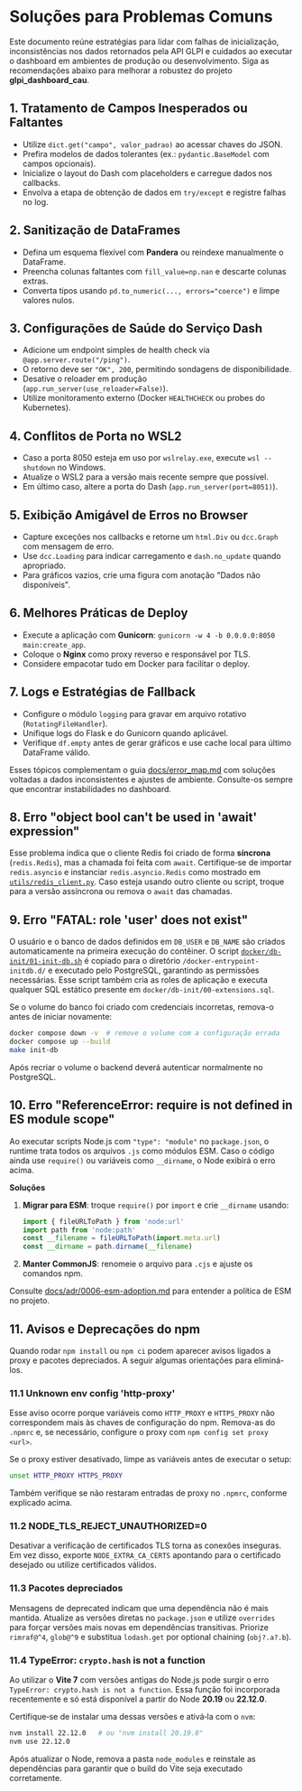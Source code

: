 # Soluções para Problemas Comuns

Este documento reúne estratégias para lidar com falhas de inicialização, inconsistências nos dados retornados pela API GLPI e cuidados ao executar o dashboard em ambientes de produção ou desenvolvimento. Siga as recomendações abaixo para melhorar a robustez do projeto **glpi_dashboard_cau**.

## 1. Tratamento de Campos Inesperados ou Faltantes

- Utilize `dict.get("campo", valor_padrao)` ao acessar chaves do JSON.
- Prefira modelos de dados tolerantes (ex.: `pydantic.BaseModel` com campos opcionais).
- Inicialize o layout do Dash com placeholders e carregue dados nos callbacks.
- Envolva a etapa de obtenção de dados em `try/except` e registre falhas no log.

## 2. Sanitização de DataFrames

- Defina um esquema flexível com **Pandera** ou reindexe manualmente o DataFrame.
- Preencha colunas faltantes com `fill_value=np.nan` e descarte colunas extras.
- Converta tipos usando `pd.to_numeric(..., errors="coerce")` e limpe valores nulos.

## 3. Configurações de Saúde do Serviço Dash

- Adicione um endpoint simples de health check via `@app.server.route("/ping")`.
- O retorno deve ser `"OK", 200`, permitindo sondagens de disponibilidade.
- Desative o reloader em produção (`app.run_server(use_reloader=False)`).
- Utilize monitoramento externo (Docker `HEALTHCHECK` ou probes do Kubernetes).

## 4. Conflitos de Porta no WSL2

- Caso a porta 8050 esteja em uso por `wslrelay.exe`, execute `wsl --shutdown` no Windows.
- Atualize o WSL2 para a versão mais recente sempre que possível.
- Em último caso, altere a porta do Dash (`app.run_server(port=8051)`).

## 5. Exibição Amigável de Erros no Browser

- Capture exceções nos callbacks e retorne um `html.Div` ou `dcc.Graph` com mensagem de erro.
- Use `dcc.Loading` para indicar carregamento e `dash.no_update` quando apropriado.
- Para gráficos vazios, crie uma figura com anotação "Dados não disponíveis".

## 6. Melhores Práticas de Deploy

- Execute a aplicação com **Gunicorn**: `gunicorn -w 4 -b 0.0.0.0:8050 main:create_app`.
- Coloque o **Nginx** como proxy reverso e responsável por TLS.
- Considere empacotar tudo em Docker para facilitar o deploy.

## 7. Logs e Estratégias de Fallback

- Configure o módulo `logging` para gravar em arquivo rotativo (`RotatingFileHandler`).
- Unifique logs do Flask e do Gunicorn quando aplicável.
- Verifique `df.empty` antes de gerar gráficos e use cache local para último DataFrame válido.

Esses tópicos complementam o guia [docs/error_map.md](docs/error_map.md) com soluções voltadas a dados inconsistentes e ajustes de ambiente. Consulte-os sempre que encontrar instabilidades no dashboard.

## 8. Erro "object bool can't be used in 'await' expression"

Esse problema indica que o cliente Redis foi criado de forma **síncrona** (`redis.Redis`),
mas a chamada foi feita com `await`. Certifique‑se de importar `redis.asyncio` e
instanciar `redis.asyncio.Redis` como mostrado em
[`utils/redis_client.py`](../src/backend/utils/redis_client.py). Caso esteja
usando outro cliente ou script, troque para a versão assíncrona ou remova o
`await` das chamadas.

## 9. Erro "FATAL: role 'user' does not exist"

O usuário e o banco de dados definidos em `DB_USER` e `DB_NAME` são criados
automaticamente na primeira execução do contêiner. O script
[`docker/db-init/01-init-db.sh`](../docker/db-init/01-init-db.sh) é copiado para
o diretório `/docker-entrypoint-initdb.d/` e executado pelo PostgreSQL,
garantindo as permissões necessárias. Esse script também cria as roles de
aplicação e executa qualquer SQL estático presente em
`docker/db-init/00-extensions.sql`.

Se o volume do banco foi criado com credenciais incorretas, remova-o antes de
iniciar novamente:

```bash
docker compose down -v  # remove o volume com a configuração errada
docker compose up --build
make init-db
```

Após recriar o volume o backend deverá autenticar normalmente no PostgreSQL.

## 10. Erro "ReferenceError: require is not defined in ES module scope"

Ao executar scripts Node.js com `"type": "module"` no `package.json`, o runtime trata todos os arquivos `.js` como módulos ESM. Caso o código ainda use `require()` ou variáveis como `__dirname`, o Node exibirá o erro acima.

**Soluções**

1. **Migrar para ESM**: troque `require()` por `import` e crie `__dirname` usando:

   ```js
   import { fileURLToPath } from 'node:url'
   import path from 'node:path'
   const __filename = fileURLToPath(import.meta.url)
   const __dirname = path.dirname(__filename)
   ```

2. **Manter CommonJS**: renomeie o arquivo para `.cjs` e ajuste os comandos npm.

Consulte [docs/adr/0006-esm-adoption.md](adr/0006-esm-adoption.md) para entender a política de ESM no projeto.

## 11. Avisos e Deprecações do npm

Quando rodar `npm install` ou `npm ci` podem aparecer avisos ligados a proxy e pacotes depreciados. A seguir algumas orientações para eliminá-los.

### 11.1 Unknown env config 'http-proxy'

Esse aviso ocorre porque variáveis como `HTTP_PROXY` e `HTTPS_PROXY` não correspondem mais às chaves de configuração do npm. Remova-as do `.npmrc` e, se necessário, configure o proxy com `npm config set proxy <url>`.

Se o proxy estiver desativado, limpe as variáveis antes de executar o setup:

```bash
unset HTTP_PROXY HTTPS_PROXY
```

Também verifique se não restaram entradas de proxy no `.npmrc`, conforme explicado acima.

### 11.2 NODE_TLS_REJECT_UNAUTHORIZED=0

Desativar a verificação de certificados TLS torna as conexões inseguras. Em vez disso, exporte `NODE_EXTRA_CA_CERTS` apontando para o certificado desejado ou utilize certificados válidos.

### 11.3 Pacotes depreciados

Mensagens de deprecated indicam que uma dependência não é mais mantida. Atualize as versões diretas no `package.json` e utilize `overrides` para forçar versões mais novas em dependências transitivas. Priorize `rimraf@^4`, `glob@^9` e substitua `lodash.get` por optional chaining (`obj?.a?.b`).

### 11.4 TypeError: `crypto.hash` is not a function

Ao utilizar o **Vite 7** com versões antigas do Node.js pode surgir o erro `TypeError: crypto.hash is not a function`. Essa função foi incorporada recentemente e só está disponível a partir do Node **20.19** ou **22.12.0**.

Certifique‑se de instalar uma dessas versões e ativá‑la com o `nvm`:

```bash
nvm install 22.12.0   # ou "nvm install 20.19.0"
nvm use 22.12.0
```

Após atualizar o Node, remova a pasta `node_modules` e reinstale as dependências para garantir que o build do Vite seja executado corretamente.
